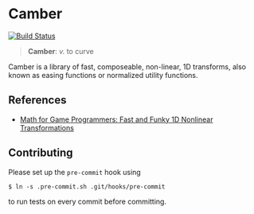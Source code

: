 # Camber

[![Build Status](https://travis-ci.org/Lionex/camber.svg?branch=master)](https://travis-ci.org/Lionex/camber)

> **Camber**: _v._ to curve

Camber is a library of fast, composeable, non-linear, 1D transforms, also known as easing functions or normalized utility functions.

## References

- [Math for Game Programmers: Fast and Funky 1D Nonlinear Transformations][gdc_transformations]

## Contributing

Please set up the `pre-commit` hook using

```
$ ln -s .pre-commit.sh .git/hooks/pre-commit
```

to run tests on every commit before committing.


[gdc_transformations]: https://www.youtube.com/watch?v=mr5xkf6zSzk
